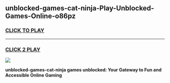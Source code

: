
## unblocked-games-cat-ninja-Play-Unblocked-Games-Online-o86pz
<h3>
<a href="https://premium76.site?title=unblocked-games-cat-ninja&ref=24A">CLICK TO PLAY</a></h3>
<hr>

<h3>
<a href="https://premium76.site?title=unblocked-games-cat-ninja&ref=24A">CLICK 2 PLAY</a>
  
</h3>

<a href="https://premium76.site?title=unblocked-games-cat-ninja&ref=24A"><img src="https://clearcache.store/games.png"></a>


**unblocked-games-cat-ninja games unblocked: Your Gateway to Fun and Accessible Online Gaming**

